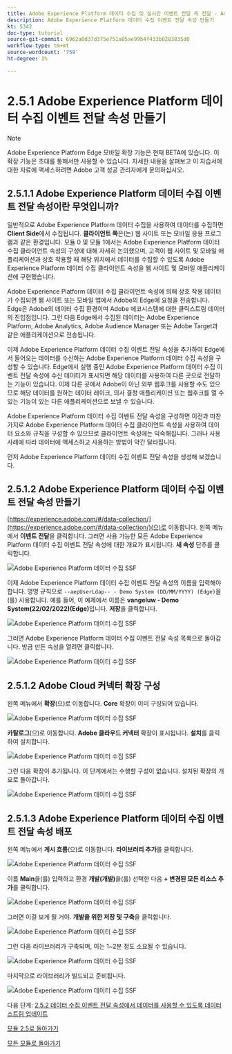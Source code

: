 ```yaml
---
title: Adobe Experience Platform 데이터 수집 및 실시간 이벤트 전달 측 전달 - Adobe Experience Platform 데이터 수집 이벤트 전달 속성 만들기
description: Adobe Experience Platform 데이터 수집 이벤트 전달 속성 만들기
kt: 5342
doc-type: tutorial
source-git-commit: 6962a0d37d375e751a05ae99b4f433b0283835d0
workflow-type: tm+mt
source-wordcount: '759'
ht-degree: 1%

---
```


# 2.5.1 Adobe Experience Platform 데이터 수집 이벤트 전달 속성 만들기

>[!NOTE]
>
>Adobe Experience Platform Edge 모바일 확장 기능은 현재 BETA에 있습니다. 이 확장 기능은 초대를 통해서만 사용할 수 있습니다. 자세한 내용을 살펴보고 이 자습서에 대한 자료에 액세스하려면 Adobe 고객 성공 관리자에게 문의하십시오.

## 2.5.1.1 Adobe Experience Platform 데이터 수집 이벤트 전달 속성이란 무엇입니까?

일반적으로 Adobe Experience Platform 데이터 수집을 사용하여 데이터를 수집하면 **Client Side**&#x200B;에서 수집됩니다. **클라이언트 쪽**&#x200B;은(는) 웹 사이트 또는 모바일 응용 프로그램과 같은 환경입니다. 모듈 0 및 모듈 1에서는 Adobe Experience Platform 데이터 수집 클라이언트 속성의 구성에 대해 자세히 논의했으며, 고객이 웹 사이트 및 모바일 애플리케이션과 상호 작용할 때 해당 위치에서 데이터를 수집할 수 있도록 Adobe Experience Platform 데이터 수집 클라이언트 속성을 웹 사이트 및 모바일 애플리케이션에 구현했습니다.

Adobe Experience Platform 데이터 수집 클라이언트 속성에 의해 상호 작용 데이터가 수집되면 웹 사이트 또는 모바일 앱에서 Adobe의 Edge에 요청을 전송합니다. Edge은 Adobe의 데이터 수집 환경이며 Adobe 에코시스템에 대한 클릭스트림 데이터의 진입점입니다. 그런 다음 Edge에서 수집된 데이터는 Adobe Experience Platform, Adobe Analytics, Adobe Audience Manager 또는 Adobe Target과 같은 애플리케이션으로 전송됩니다.

이제 Adobe Experience Platform 데이터 수집 이벤트 전달 속성을 추가하여 Edge에서 들어오는 데이터를 수신하는 Adobe Experience Platform 데이터 수집 속성을 구성할 수 있습니다. Edge에서 실행 중인 Adobe Experience Platform 데이터 수집 이벤트 전달 속성에 수신 데이터가 표시되면 해당 데이터를 사용하여 다른 곳으로 전달하는 기능이 있습니다. 이제 다른 곳에서 Adobe이 아닌 외부 웹후크를 사용할 수도 있으므로 해당 데이터를 원하는 데이터 레이크, 의사 결정 애플리케이션 또는 웹후크를 열 수 있는 기능이 있는 다른 애플리케이션으로 보낼 수 있습니다.

Adobe Experience Platform 데이터 수집 이벤트 전달 속성을 구성하면 이전과 마찬가지로 Adobe Experience Platform 데이터 수집 클라이언트 속성을 사용하여 데이터 요소와 규칙을 구성할 수 있으므로 클라이언트 속성에는 익숙해집니다. 그러나 사용 사례에 따라 데이터에 액세스하고 사용하는 방법이 약간 달라집니다.

먼저 Adobe Experience Platform 데이터 수집 이벤트 전달 속성을 생성해 보겠습니다.

## 2.5.1.2 Adobe Experience Platform 데이터 수집 이벤트 전달 속성 만들기

[https://experience.adobe.com/#/data-collection/](https://experience.adobe.com/#/data-collection/)(으)로 이동합니다. 왼쪽 메뉴에서 **이벤트 전달**&#x200B;을 클릭합니다. 그러면 사용 가능한 모든 Adobe Experience Platform 데이터 수집 이벤트 전달 속성에 대한 개요가 표시됩니다. **새 속성** 단추를 클릭합니다.

![Adobe Experience Platform 데이터 수집 SSF](./images/launchhome.png)

이제 Adobe Experience Platform 데이터 수집 이벤트 전달 속성의 이름을 입력해야 합니다. 명명 규칙으로 `--aepUserLdap-- - Demo System (DD/MM/YYYY) (Edge)`을(를) 사용합니다. 예를 들어, 이 예제에서 이름은 **vangeluw - Demo System(22/02/2022)(Edge)**&#x200B;입니다. **저장**&#x200B;을 클릭합니다.

![Adobe Experience Platform 데이터 수집 SSF](./images/ssf1.png)

그러면 Adobe Experience Platform 데이터 수집 이벤트 전달 속성 목록으로 돌아갑니다. 방금 만든 속성을 열려면 클릭합니다.

![Adobe Experience Platform 데이터 수집 SSF](./images/ssf2.png)

## 2.5.1.2 Adobe Cloud 커넥터 확장 구성

왼쪽 메뉴에서 **확장**(으)로 이동합니다. **Core** 확장이 이미 구성되어 있습니다.

![Adobe Experience Platform 데이터 수집 SSF](./images/ssf3.png)

**카탈로그**(으)로 이동합니다. **Adobe 클라우드 커넥터** 확장이 표시됩니다. **설치**&#x200B;를 클릭하여 설치합니다.

![Adobe Experience Platform 데이터 수집 SSF](./images/ssf4.png)

그런 다음 확장이 추가됩니다. 이 단계에서는 수행할 구성이 없습니다. 설치된 확장의 개요로 돌아갑니다.

![Adobe Experience Platform 데이터 수집 SSF](./images/ssf5.png)

## 2.5.1.3 Adobe Experience Platform 데이터 수집 이벤트 전달 속성 배포

왼쪽 메뉴에서 **게시 흐름**(으)로 이동합니다. **라이브러리 추가**&#x200B;를 클릭합니다.

![Adobe Experience Platform 데이터 수집 SSF](./images/ssf6.png)

이름 **Main**&#x200B;을(를) 입력하고 환경 **개발(개발)**&#x200B;을(를) 선택한 다음 **+ 변경된 모든 리소스 추가**&#x200B;를 클릭합니다.

![Adobe Experience Platform 데이터 수집 SSF](./images/ssf7.png)

그러면 이걸 보게 될 거야. **개발을 위한 저장 및 구축**&#x200B;을 클릭합니다.

![Adobe Experience Platform 데이터 수집 SSF](./images/ssf8.png)

그런 다음 라이브러리가 구축되며, 이는 1~2분 정도 소요될 수 있습니다.

![Adobe Experience Platform 데이터 수집 SSF](./images/ssf9.png)

마지막으로 라이브러리가 빌드되고 준비됩니다.

![Adobe Experience Platform 데이터 수집 SSF](./images/ssf10.png)

다음 단계: [2.5.2 데이터 수집 이벤트 전달 속성에서 데이터를 사용할 수 있도록 데이터 스트림 업데이트](./ex2.md)

[모듈 2.5로 돌아가기](./aep-data-collection-ssf.md)

[모든 모듈로 돌아가기](./../../../overview.md)
